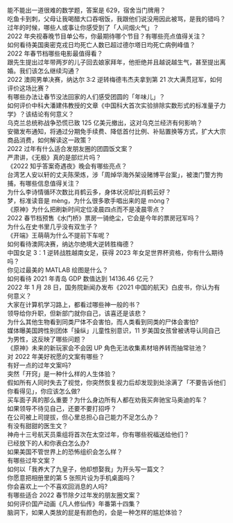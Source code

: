 能不能出一道很难的数学题，答案是 629，宿舍当门牌用？  
吃鱼卡到刺，父母让我喝醋大口吞咽饭，我跟他们说没用因此被骂，是我的错吗？  
过年的时候，哪些人或事让你感受到了「人间烟火气」？  
2022 年央视春晚节目单公布，你最期待哪个节目？有哪些亮点值得关注？  
如何看待美国奥密克戎日均死亡人数已超过德尔塔日均死亡病例峰值？  
2022 年春节档哪些电影最值得看？  
跟先生提出过年带两岁的儿子回去娘家拜年，他拒绝并且越说越生气，甚至提出离婚。我们该怎么继续沟通？  
2022 澳网男单决赛，纳达尔 3:2 逆转梅德韦杰夫拿到第 21 次大满贯冠军，如何评价这场比赛？  
有哪些办法让春节没法回家的人们感受团圆的「年味儿」？  
如何评价中科大潘建伟教授的文章《中国科大首次实验排除实数形式的标准量子力学》？该结论有何意义？  
乌克兰总统称战争恐慌已致 125 亿美元撤出，这对乌克兰经济有何影响？  
安徽发布通知，将通过分期免手续费、降低首付比例、补贴置换等方式，扩大大宗商品消费，如何解读这一政策？  
2022 过年有什么适合发朋友圈的团圆饭文案？  
严肃讲，《无极》真的是部烂片吗？  
《2022 知乎答案奇遇夜》晚会有哪些亮点？  
台湾艺人安以轩的丈夫陈荣炼，涉「周焯华海外架设赌博平台案」，被澳门警方拘捕，有哪些信息值得关注？  
为什么李诗情循环次数比肖鹤云多，身体状况却比肖鹤云好？  
梦，标准读音是 mèng，为什么很多歌手唱出来的是 mòng？  
《原神》为什么把刷新时间定位凌晨四点而不是凌晨零点？  
2022 春节档预售《水门桥》票房一骑绝尘，它会是今年的票房冠军吗？  
为什么在史书里几乎没有双生子？  
《开端》王萌萌为什么不提前下车呢？  
如何看待澳网决赛，纳达尔绝境大逆转胜梅德？  
中国女足 3：1 逆转战胜越南女足，获得 2023 年女足世界杯资格，你有什么期待吗？  
你见过最美的 MATLAB 绘图是什么？  
如何看待 2021 年青岛 GDP 数值达到 14136.46 亿元？  
2022 年 1 月 28 日，国务院新闻办发布《2021 中国的航天》白皮书，你认为有何意义？  
大家在计算机学习路上，都看过哪些神一般的书？  
领导给你升职，但新部门就你自己，该喜还是该悲？  
为什么其他生物看到同类尸体不会害怕，而人类看到同类的尸体会害怕?  
媒体曝美国跨性别团体「操纵」儿童性别意识，11 岁美国女孩曾被诱导认同自己为男性，这反映了哪些问题？  
《原神》未来的新玩家会不会因 UP 角色无法收集素材培养转而抽常驻池？  
对 2022 年美好祝愿的文案有哪些？  
有好一点的过年文案吗?  
突然「开窍」是一种什么样的人生体验？  
假如所有人同时失去了视觉，你突然恢复视力后却发现到处涂满了「不要告诉他们你看得见」，你应该怎么做?  
买车面子真的那么重要？为什么身边所有人都在劝我买奔驰宝马奥迪的车？  
如果领导不待见自己，还要不要打招呼？  
在公司被上司提拔，但心里总担心自己能力不足怎么办？  
有没有甜甜的医生文？  
神舟十三号航天员乘组将首次在太空过年，你有哪些祝福送给他们？  
已经放下的人和你表白怎么办?  
如果美国不管世界上的恐怖组织会怎么样？  
有哪些过年文案？  
如何以「我养大了九皇子，他却想娶我」为开头写一篇文？  
你愿意把相册里的第 5 张照片设为手机桌面吗？  
你会喜欢上一个不喜欢回消息的人吗?  
有哪些适合 2022 春节除夕过年发的朋友圈文案？  
如何评价国产动画《凡人修仙传》年番第十四集？  
脑洞下，如果人类放的屁是有颜色的，会是一种怎样的尴尬体验？  
